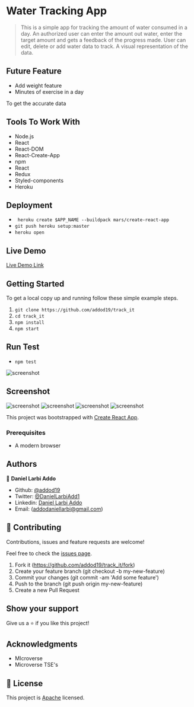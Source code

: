 # Water Tracking App

> This is a simple app for tracking the amount of water consumed in a day. An authorized user
can enter the amount out water, enter the target amount and gets a feedback of the progress made. User can edit, delete or add water data to track. A visual representation of the data.


## Future Feature

- Add weight feature
- Minutes of exercise in a day

To get the accurate data

## Tools To Work With

- Node.js
- React
- React-DOM
- React-Create-App
- npm
- React
- Redux
- Styled-components
- Heroku

## Deployment

- ``` heroku create $APP_NAME --buildpack mars/create-react-app```
- ``` git push heroku setup:master ```
- ` heroku open `

## Live Demo

[Live Demo Link](https://addo-water.herokuapp.com/)


## Getting Started

To get a local copy up and running follow these simple example steps.

1. ``` git clone https://github.com/addod19/track_it ```
2. ``` cd track_it ```
3. ``` npm install ```
4. ``` npm start ```

## Run Test

- `npm test`

![screenshot](test.png)

## Screenshot
![screenshot](one.png)
![screenshot](two.png)
![screenshot](three.png)
![screenshot](four.png)

This project was bootstrapped with [Create React App](https://github.com/facebook/create-react-app).


### Prerequisites

- A modern browser

## Authors

👤 **Daniel Larbi Addo**

- Github: [@addod19](https://github.com/addod19)
- Twitter: [@DanielLarbiAdd1](https://twitter.com/DanielLarbiAdd1)
- Linkedin: [Daniel Larbi Addo](https://linkedin.com/in/daniel-larbi-addo/)
- Email: (addodaniellarbi@gmail.com)

## 🤝 Contributing

Contributions, issues and feature requests are welcome!

Feel free to check the [issues page](https://github.com/addod19/track_it/issues).


1. Fork it (https://github.com/addod19/track_it/fork)
2. Create your feature branch (git checkout -b my-new-feature)
3. Commit your changes (git commit -am 'Add some feature')
4. Push to the branch (git push origin my-new-feature)
5. Create a new Pull Request

## Show your support

Give us a ⭐️ if you like this project!

## Acknowledgments

- MIcroverse
- Microverse TSE's

## 📝 License

This project is [Apache](lic.url) licensed.
